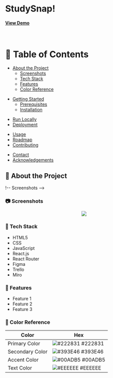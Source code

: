 <!-- **Brief:**

Tasked to develop a custom frontend application using React, to solve a problem past and current Bootcampers experience on the Bootcamp.

**Approach:**

Team manifesto:

Ensure that all members learn and understand diverse aspects of the project, enabling collaborative contributions instead of isolated work based on individual strengths.

Made it visual, committed and regularly revised.

Problem / Ideation / Planning:

Problem: Gaps in note taking watching live demos. Ideation: Disney Ideation to work through possible solutions. Planning: Developed a work backlog using Trello.

**Result:**

StudySnap, a revision app that efficiently locates organised and reliable notes on specific topics from live BC14 lectures.
 -->
 
  <h1>
    StudySnap! 
  </h1>
  
  <!-- Badges -->
<h4>
    <a href="https://github.com/Louis3797/awesome-readme-template/">View Demo</a>
  </h4>
  
  </div>

<br />

<!-- Table of Contents -->
# :notebook_with_decorative_cover: Table of Contents

- [About the Project](#star2-about-the-project)
  * [Screenshots](#camera-screenshots)
  * [Tech Stack](#space_invader-tech-stack)
  * [Features](#dart-features)
  * [Color Reference](#art-color-reference)
<!--   * [Environment Variables](#key-environment-variables) -->
- [Getting Started](#toolbox-getting-started)
  * [Prerequisites](#bangbang-prerequisites)
  * [Installation](#gear-installation)
<!--   * [Running Tests](#test_tube-running-tests) -->
  * [Run Locally](#running-run-locally)
  * [Deployment](#triangular_flag_on_post-deployment)
- [Usage](#eyes-usage)
- [Roadmap](#compass-roadmap)
- [Contributing](#wave-contributing)
<!--   * [Code of Conduct](#scroll-code-of-conduct)
- [FAQ](#grey_question-faq) -->
<!-- - [License](#warning-license) -->
- [Contact](#handshake-contact)
- [Acknowledgements](#gem-acknowledgements)

<!-- About the Project -->
## :star2: About the Project

!-- Screenshots -->
### :camera: Screenshots

<div align="center"> 
  <img src="https://github.com/La-Sian/StudySnap/assets/122037588/857753ba-939e-4664-a9dc-ed4321ce8cd0" />
</div>

<!-- TechStack -->
### :space_invader: Tech Stack

- HTML5
- CSS
- JavaScript
- React.js
- React Router
- Figma
- Trello
- Miro



<!-- Features -->
### :dart: Features

- Feature 1
- Feature 2
- Feature 3

<!-- Color Reference -->
### :art: Color Reference

| Color             | Hex                                                                |
| ----------------- | ------------------------------------------------------------------ |
| Primary Color | ![#222831](https://via.placeholder.com/10/222831?text=+) #222831 |
| Secondary Color | ![#393E46](https://via.placeholder.com/10/393E46?text=+) #393E46 |
| Accent Color | ![#00ADB5](https://via.placeholder.com/10/00ADB5?text=+) #00ADB5 |
| Text Color | ![#EEEEEE](https://via.placeholder.com/10/EEEEEE?text=+) #EEEEEE |

